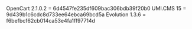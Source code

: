 OpenCart 2.1.0.2 = 6d4547fe235df609bac306bdb39f20b0
UMI.CMS 15 = 9d439b1c6cdc8d733ee64ebca69bcd5a
Evolution 1.3.6 = f6befbcf62cb014ca53e4fa1ff97714d
